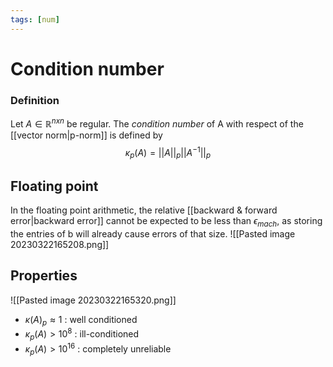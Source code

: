 ```yaml
---
tags: [num]
---
```

# Condition number

### Definition
Let $A \in \mathbb{R}^{nxn}$ be regular. The *condition number* of A with respect of the [[vector norm|p-norm]] is defined by $$\kappa_{p}(A) = \lvert \lvert A \rvert \rvert_{p}\lvert \lvert A^{-1} \rvert \rvert_{p}$$
## Floating point
In the floating point arithmetic, the relative [[backward & forward error|backward error]] cannot be expected to be less than $\epsilon_{mach}$, as storing the entries of b will already cause errors of that size.
![[Pasted image 20230322165208.png]]

## Properties 
![[Pasted image 20230322165320.png]]
- $\kappa(A)_{p} \approx1$ : well conditioned
- $\kappa_{p}(A) > 10^{8}$ : ill-conditioned
- $\kappa_{p}(A) > 10^{16}$ : completely unreliable
